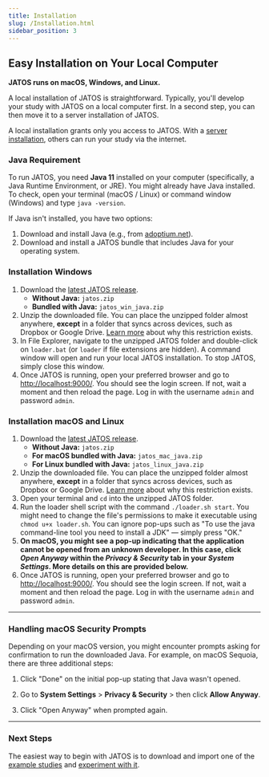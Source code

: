 ```yaml
---
title: Installation
slug: /Installation.html
sidebar_position: 3
---
```


## Easy Installation on Your Local Computer

**JATOS runs on macOS, Windows, and Linux.**

A local installation of JATOS is straightforward. Typically, you'll develop your study with JATOS on a local computer first. In a second step, you can then move it to a server installation of JATOS.

A local installation grants only you access to JATOS. With a [server installation](Bring-your-JATOS-online.html), others can run your study via the internet.

### Java Requirement

To run JATOS, you need **Java 11** installed on your computer (specifically, a Java Runtime Environment, or JRE). You might already have Java installed. To check, open your terminal (macOS / Linux) or command window (Windows) and type `java -version`.

If Java isn't installed, you have two options:

1.  Download and install Java (e.g., from [adoptium.net](https://adoptium.net/)).
2.  Download and install a JATOS bundle that includes Java for your operating system.

### Installation Windows

1.  Download the [latest JATOS release](https://github.com/JATOS/JATOS/releases/latest).
      * **Without Java:** `jatos.zip`
      * **Bundled with Java:** `jatos_win_java.zip`
2.  Unzip the downloaded file. You can place the unzipped folder almost anywhere, **except** in a folder that syncs across devices, such as Dropbox or Google Drive. [Learn more](Troubleshooting.html#database-is-corrupted.html) about why this restriction exists.
3.  In File Explorer, navigate to the unzipped JATOS folder and double-click on `loader.bat` (or `loader` if file extensions are hidden). A command window will open and run your local JATOS installation. To stop JATOS, simply close this window.
4.  Once JATOS is running, open your preferred browser and go to [http://localhost:9000/](http://localhost:9000/). You should see the login screen. If not, wait a moment and then reload the page. Log in with the username `admin` and password `admin`.

### Installation macOS and Linux

1.  Download the [latest JATOS release](https://github.com/JATOS/JATOS/releases/latest).
      * **Without Java:** `jatos.zip`
      * **For macOS bundled with Java:** `jatos_mac_java.zip`
      * **For Linux bundled with Java:** `jatos_linux_java.zip`
2.  Unzip the downloaded file. You can place the unzipped folder almost anywhere, **except** in a folder that syncs across devices, such as Dropbox or Google Drive. [Learn more](Troubleshooting.html#database-is-corrupted.html) about why this restriction exists.
3.  Open your terminal and `cd` into the unzipped JATOS folder.
4.  Run the loader shell script with the command `./loader.sh start`. You might need to change the file's permissions to make it executable using `chmod u+x loader.sh`. You can ignore pop-ups such as "To use the java command-line tool you need to install a JDK" — simply press "OK."
5.  **On macOS, you might see a pop-up indicating that the application cannot be opened from an unknown developer. In this case, click *Open Anyway* within the *Privacy & Security* tab in your *System Settings*. More details on this are provided below.**
6.  Once JATOS is running, open your preferred browser and go to [http://localhost:9000/](http://localhost:9000/). You should see the login screen. If not, wait a moment and then reload the page. Log in with the username `admin` and password `admin`.

-----

### Handling macOS Security Prompts

Depending on your macOS version, you might encounter prompts asking for confirmation to run the downloaded Java. For example, on macOS Sequoia, there are three additional steps:

1.  Click "Done" on the initial pop-up stating that Java wasn't opened.

2.  Go to **System Settings** \> **Privacy & Security** \> then click **Allow Anyway**.

3.  Click "Open Anyway" when prompted again.

-----

### Next Steps

The easiest way to begin with JATOS is to download and import one of the [example studies](/Example-Studies) and [experiment with it](Get-started.html).